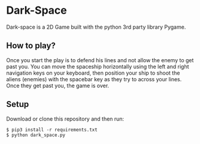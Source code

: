 # Dark-Space

Dark-space is a 2D Game built with the python 3rd party library Pygame.

## How to play?

Once you start the play is to defend his lines and not allow the enemy to get past you. You can move the spaceship horizontally using the left and right navigation keys on your keyboard, then position your ship to shoot the aliens (enemies) with the spacebar key as they try to across your lines. Once they get past you, the game is over.

## Setup

Download or clone this repository and then run:

```ShellSession
$ pip3 install -r requirements.txt
$ python dark_space.py
```
